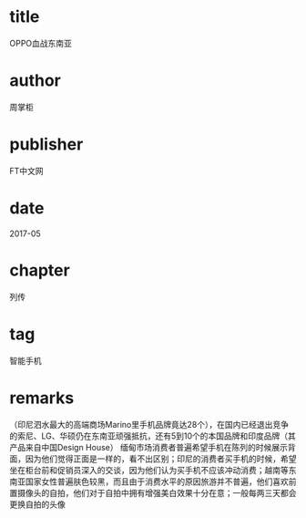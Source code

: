 # title
OPPO血战东南亚

# author
周掌柜

# publisher
FT中文网

# date
2017-05

# chapter
列传

# tag
智能手机

# remarks
（印尼泗水最大的高端商场Marino里手机品牌竟达28个），在国内已经退出竞争的索尼、LG、华硕仍在东南亚顽强抵抗，还有5到10个的本国品牌和印度品牌（其产品来自中国Design House） 缅甸市场消费者普遍希望手机在陈列的时候展示背面，因为他们觉得正面是一样的，看不出区别；印尼的消费者买手机的时候，希望坐在柜台前和促销员深入的交谈，因为他们认为买手机不应该冲动消费；越南等东南亚国家女性普遍肤色较黑，而且由于消费水平的原因旅游并不普遍，他们喜欢前置摄像头的自拍，他们对于自拍中拥有增强美白效果十分在意；一般每两三天都会更换自拍的头像

